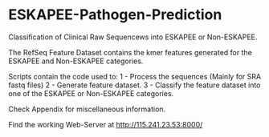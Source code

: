# ESKAPEE-Pathogen-Prediction

Classification of Clinical Raw Sequencews into ESKAPEE or Non-ESKAPEE.

 The RefSeq Feature Dataset contains the kmer features generated for the ESKAPEE and Non-ESKAPEE categories.
 
 Scripts contain the code used to:
 1 - Process the sequences (Mainly for SRA fastq files)
 2 - Generate feature dataset.
 3 - Classify the feature dataset into one of the ESKAPEE or Non-ESKAPEE categories.
 
Check Appendix for miscellaneous information.

Find the working Web-Server at http://115.241.23.53:8000/

